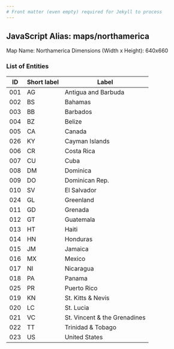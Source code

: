 ```yaml
---
# Front matter (even empty) required for Jekyll to process
---
```


## JavaScript Alias: maps/northamerica

Map Name: Northamerica
Dimensions (Width x Height): 640x660





### List of Entities

ID | Short label | Label
---|---|---|
001|AG|Antigua and Barbuda
002|BS|Bahamas
003|BB|Barbados
004|BZ|Belize
005|CA|Canada
026|KY|Cayman Islands
006|CR|Costa Rica
007|CU|Cuba
008|DM|Dominica
009|DO|Dominican Rep.
010|SV|El Salvador
024|GL|Greenland
011|GD|Grenada
012|GT|Guatemala
013|HT|Haiti
014|HN|Honduras
015|JM|Jamaica
016|MX|Mexico
017|NI|Nicaragua
018|PA|Panama
025|PR|Puerto Rico
019|KN|St. Kitts & Nevis
020|LC|St. Lucia
021|VC|St. Vincent & the Grenadines
022|TT|Trinidad & Tobago
023|US|United States

